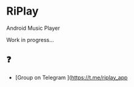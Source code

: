# RiPlay
Android Music Player

Work in progress...

## ❓ 
- [Group on Telegram ](https://t.me/riplay_app